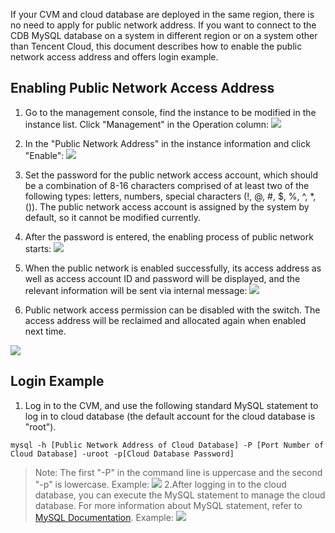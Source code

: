 If your CVM and cloud database are deployed in the same region, there is no need to apply for public network address. If you want to connect to the CDB MySQL database on a system in different region or on a system other than Tencent Cloud, this document describes how to enable the public network access address and offers login example.

## Enabling Public Network Access Address

1. Go to the management console, find the instance to be modified in the instance list. Click "Management" in the Operation column:
![](//mc.qcloudimg.com/static/img/6dde9ea4f381d0c22d970f98dbf60018/image.png)
2. In the "Public Network Address" in the instance information and click "Enable":
![ ](//mc.qcloudimg.com/static/img/181f438597861a45274e687edb5d891b/image.png)
3. Set the password for the public network access account, which should be a combination of 8-16 characters comprised of at least two of the following types: letters, numbers, special characters (!, @, #, $, %, ^, *, ()). The public network access account is assigned by the system by default, so it cannot be modified currently.

4. After the password is entered, the enabling process of public network starts:
![](//mc.qcloudimg.com/static/img/d4ae84ec86e25de1305513156a55a0ee/image.png)
5. When the public network is enabled successfully, its access address as well as access account ID and password will be displayed, and the relevant information will be sent via internal message:
![](//mc.qcloudimg.com/static/img/365fa272c242a133fc9f488790c8112c/image.png)
6. Public network access permission can be disabled with the switch. The access address will be reclaimed and allocated again when enabled next time.

![](//mc.qcloudimg.com/static/img/fc445ffc9569cb5c9f6e456f31f6b2ac/image.png)

## Login Example

1. Log in to the CVM, and use the following standard MySQL statement to log in to cloud database (the default account for the cloud database is "root").
```
mysql -h [Public Network Address of Cloud Database] -P [Port Number of Cloud Database] -uroot -p[Cloud Database Password]
```

> Note: The first "-P" in the command line is uppercase and the second "-p" is lowercase.
Example:
![](//mccdn.qcloud.com/static/img/1ad43e0d40701c303fc00b8853cb4d3e/image.png)
2.After logging in to the cloud database, you can execute the MySQL statement to manage the cloud database. For more information about MySQL statement, refer to [MySQL Documentation](http://dev.mysql.com/doc/).
Example:
![](//mccdn.qcloud.com/static/img/751ff4b57b51b21bf687bff6487a69a4/image.png)
